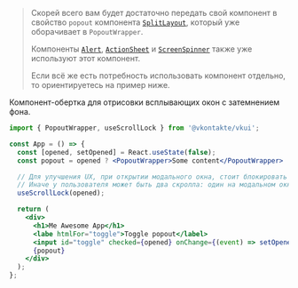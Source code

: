 > Скорей всего вам будет достаточно передать свой компонент в свойство `popout` компонента [`SplitLayout`](#/SplitLayout),
> который уже оборачивает в `PopoutWrapper`.
>
> Компоненты [`Alert`](#/Alert), [`ActionSheet`](#/ActionSheet)
> и [`ScreenSpinner`](#/.ScreenSpinner) также уже используют этот компонент.
>
> Если всё же есть потребность использовать компонент отдельно, то ориентируетесь на пример ниже.

Компонент-обертка для отрисовки всплывающих окон с затемнением фона.

```jsx static
import { PopoutWrapper, useScrollLock } from '@vkontakte/vkui';

const App = () => {
  const [opened, setOpened] = React.useState(false);
  const popout = opened ? <PopoutWrapper>Some content</PopoutWrapper> : null;

  // Для улучшения UX, при открытии модального окна, стоит блокировать скролл страницы.
  // Иначе у пользователя может быть два скролла: один на модальном окне, второй за ним.
  useScrollLock(opened);

  return (
    <div>
      <h1>Me Awesome App</h1>
      <labe htmlFor="toggle">Toggle popout</label>
      <input id="toggle" checked={opened} onChange={(event) => setOpened(event.checked)} />
      {popout}
    </div>
  );
};
```
